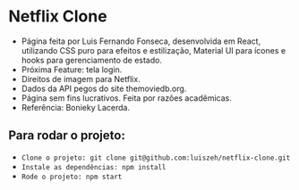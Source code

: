 # Netflix Clone

- Página feita por Luis Fernando Fonseca, desenvolvida em React, utilizando CSS puro para efeitos e estilização, Material UI para ícones e hooks para gerenciamento   de estado.
- Próxima Feature: tela login.
- Direitos de imagem para Netflix.
- Dados da API pegos do site themoviedb.org.
- Página sem fins lucrativos. Feita por razões acadêmicas.
- Referência: Bonieky Lacerda.

## Para rodar o projeto:

- `Clone o projeto: git clone git@github.com:luiszeh/netflix-clone.git`
- `Instale as dependências: npm install`
- `Rode o projeto: npm start`
